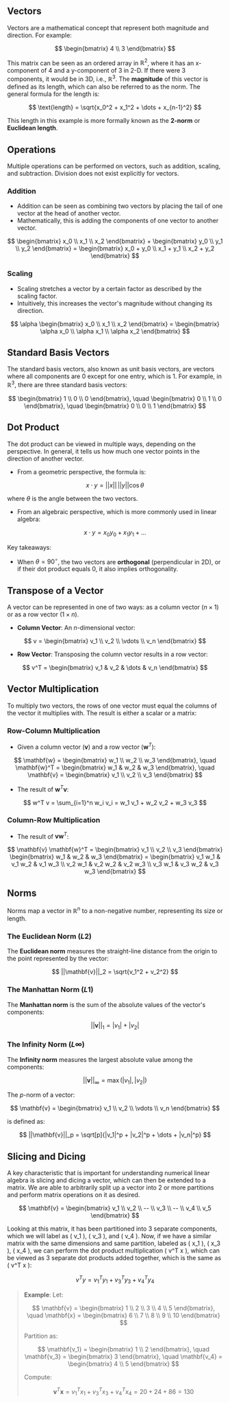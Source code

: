 ## Vectors

Vectors are a mathematical concept that represent both magnitude and direction. For example:

$$
\begin{bmatrix} 
4 \\ 
3 
\end{bmatrix}
$$

This matrix can be seen as an ordered array in $\mathbb{R}^2$, where it has an x-component of 4 and a y-component of 3 in 2-D. If there were 3 components, it would be in 3D, i.e., $\mathbb{R}^3$. The **magnitude** of this vector is defined as its length, which can also be referred to as the norm. The general formula for the length is:

$$
\text{length} = \sqrt{x_0^2 + x_1^2 + \dots + x_{n-1}^2}
$$

This length in this example is more formally known as the **2-norm** or **Euclidean length**.

## Operations

Multiple operations can be performed on vectors, such as addition, scaling, and subtraction. Division does not exist explicitly for vectors.

### **Addition**

- Addition can be seen as combining two vectors by placing the tail of one vector at the head of another vector. 
- Mathematically, this is adding the components of one vector to another vector. 

$$
\begin{bmatrix} 
x_0 \\ 
x_1 \\ 
x_2 
\end{bmatrix} + 
\begin{bmatrix} 
y_0 \\ 
y_1 \\ 
y_2 
\end{bmatrix} = 
\begin{bmatrix} 
x_0 + y_0 \\ 
x_1 + y_1 \\ 
x_2 + y_2 
\end{bmatrix}
$$

### **Scaling**

- Scaling stretches a vector by a certain factor as described by the scaling factor.
- Intuitively, this increases the vector's magnitude without changing its direction.

$$
\alpha \begin{bmatrix} 
x_0 \\ 
x_1 \\ 
x_2 
\end{bmatrix} = 
\begin{bmatrix} 
\alpha x_0 \\ 
\alpha x_1 \\ 
\alpha x_2 
\end{bmatrix}
$$

## Standard Basis Vectors

The standard basis vectors, also known as unit basis vectors, are vectors where all components are 0 except for one entry, which is 1. For example, in $\mathbb{R}^3$, there are three standard basis vectors:

$$
\begin{bmatrix} 
1 \\ 
0 \\ 
0 
\end{bmatrix}, \quad 
\begin{bmatrix} 
0 \\ 
1 \\ 
0 
\end{bmatrix}, \quad 
\begin{bmatrix} 
0 \\ 
0 \\ 
1 
\end{bmatrix}
$$

## Dot Product

The dot product can be viewed in multiple ways, depending on the perspective. In general, it tells us how much one vector points in the direction of another vector.

- From a geometric perspective, the formula is:

$$
x \cdot y = ||x|| \, ||y|| \cos \theta
$$

where $\theta$ is the angle between the two vectors.

- From an algebraic perspective, which is more commonly used in linear algebra:

$$
x \cdot y = x_0 y_0 + x_1 y_1 + \dots
$$

Key takeaways:
- When $\theta = 90^\circ$, the two vectors are **orthogonal** (perpendicular in 2D), or if their dot product equals 0, it also implies orthogonality.

## Transpose of a Vector

A vector can be represented in one of two ways: as a column vector ($n \times 1$) or as a row vector ($1 \times n$).

- **Column Vector**: An $n$-dimensional vector:

$$
v = \begin{bmatrix} 
v_1 \\ 
v_2 \\ 
\vdots \\ 
v_n 
\end{bmatrix}
$$

- **Row Vector**: Transposing the column vector results in a row vector:

$$
v^T = \begin{bmatrix} 
v_1 & v_2 & \dots & v_n 
\end{bmatrix}
$$

## Vector Multiplication

To multiply two vectors, the rows of one vector must equal the columns of the vector it multiplies with. The result is either a scalar or a matrix:

### **Row-Column Multiplication**

- Given a column vector ($\mathbf{v}$) and a row vector ($\mathbf{w}^T$):

$$
\mathbf{w} = 
\begin{bmatrix} 
w_1 \\ 
w_2 \\ 
w_3 
\end{bmatrix}, \quad 
\mathbf{w}^T = 
\begin{bmatrix} 
w_1 & w_2 & w_3 
\end{bmatrix}, \quad 
\mathbf{v} = 
\begin{bmatrix} 
v_1 \\ 
v_2 \\ 
v_3 
\end{bmatrix}
$$

- The result of $\mathbf{w}^T \mathbf{v}$:

$$
w^T v = \sum_{i=1}^n w_i v_i = w_1 v_1 + w_2 v_2 + w_3 v_3
$$

### **Column-Row Multiplication**

- The result of $\mathbf{v} \mathbf{w}^T$:

$$
\mathbf{v} \mathbf{w}^T = 
\begin{bmatrix} 
v_1 \\ 
v_2 \\ 
v_3 
\end{bmatrix} 
\begin{bmatrix} 
w_1 & w_2 & w_3 
\end{bmatrix} = 
\begin{bmatrix} 
v_1 w_1 & v_1 w_2 & v_1 w_3 \\ 
v_2 w_1 & v_2 w_2 & v_2 w_3 \\ 
v_3 w_1 & v_3 w_2 & v_3 w_3 
\end{bmatrix}
$$

## Norms

Norms map a vector in $\mathbb{R}^n$ to a non-negative number, representing its size or length.

### **The Euclidean Norm ($L2$)**

The **Euclidean norm** measures the straight-line distance from the origin to the point represented by the vector:

$$
||\mathbf{v}||_2 = \sqrt{v_1^2 + v_2^2}
$$

### **The Manhattan Norm ($L1$)**

The **Manhattan norm** is the sum of the absolute values of the vector's components:

$$
||\mathbf{v}||_1 = |v_1| + |v_2|
$$

### **The Infinity Norm ($L\infty$)**

The **Infinity norm** measures the largest absolute value among the components:

$$
||\mathbf{v}||_\infty = \max(|v_1|, |v_2|)
$$

The $p$-norm of a vector:

$$
\mathbf{v} = \begin{bmatrix} 
v_1 \\ 
v_2 \\ 
\vdots \\ 
v_n 
\end{bmatrix}
$$

is defined as:


$$
||\mathbf{v}||_p = \sqrt[p]{|v_1|^p + |v_2|^p + \dots + |v_n|^p}
$$
## Slicing and Dicing

A key characteristic that is important for understanding numerical linear algebra is slicing and dicing a vector, which can then be extended to a matrix. We are able to arbitrarily split up a vector into 2 or more partitions and perform matrix operations on it as desired.

$$
\mathbf{v} = \begin{bmatrix} 
v_1 \\ 
v_2 \\ 
-- \\
v_3 \\
-- \\
v_4 \\
v_5
\end{bmatrix}
$$

Looking at this matrix, it has been partitioned into 3 separate components, which we will label as \( v_1 \), \( v_3 \), and \( v_4 \). Now, if we have a similar matrix with the same dimensions and same partition, labeled as \( x_1 \), \( x_3 \), \( x_4 \), we can perform the dot product multiplication \( v^T x \), which can be viewed as 3 separate dot products added together, which is the same as \( v^T x \):

$$
v^T y = v_1^T y_1 + v_3^T y_3 + v_4^T y_4
$$

> **Example**: Let:
> 
> $$
> \mathbf{v} = \begin{bmatrix} 
> 1 \\ 
> 2 \\ 
> 3 \\ 
> 4 \\ 
> 5 
> \end{bmatrix}, \quad 
> \mathbf{x} = \begin{bmatrix} 
> 6 \\ 
> 7 \\ 
> 8 \\ 
> 9 \\ 
> 10 
> \end{bmatrix}
> $$
> 
> Partition as:
> 
> $$
> \mathbf{v_1} = \begin{bmatrix} 
> 1 \\ 
> 2 
> \end{bmatrix}, \quad 
> \mathbf{v_3} = \begin{bmatrix} 
> 3 
> \end{bmatrix}, \quad 
> \mathbf{v_4} = \begin{bmatrix} 
> 4 \\ 
> 5 
> \end{bmatrix}
> $$
> 
> Compute:
> 
> $$
> \mathbf{v}^T \mathbf{x} = v_1^T x_1 + v_3^T x_3 + v_4^T x_4 = 20 + 24 + 86 = 130
> $$







